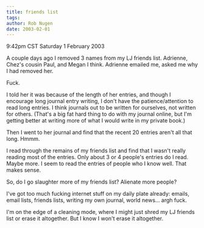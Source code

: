 ```yaml
---
title: friends list
tags: 
author: Rob Nugen
date: 2003-02-01
---
```


<p class=date>9:42pm CST Saturday 1 February 2003</p>

<p>A couple days ago I removed 3 names from my LJ friends list.
Adrienne, Chez's cousin Paul, and Megan I think.  Adrienne emailed me,
asked me why I had removed her.</p>

<p>Fuck.</p>

<p>I told her it was because of the length of her entries, and though
I encourage long journal entry writing, I don't have the
patience/attention to read long entries. I think journals out to be
written for ourselves, not written for others.  (That's a big fat hard
thing to do with my journal online, but I'm getting better at writing
more of what I would write in my private book.)</p>

<p>Then I went to her journal and find that the recent 20 entries
aren't all that long.  Hmmm.</p>

<p>I read through the remains of my friends list and find that I
wasn't really reading most of the entries.  Only about 3 or 4 people's
entries do I read.  Maybe more.  I seem to read the entries of people
who I know well.  That makes sense.</p>

<p>So, do I go slaughter more of my friends list?  Alienate more people?</p>

<p>I've got too much fucking internet stuff on my daily plate already:
emails, email lists, friends lists, writing my own journal, world
news... argh fuck.</p>

<p>I'm on the edge of a cleaning mode, where I might just shred my LJ
friends list or erase it altogether.  But I know I won't erase it
altogether.</p>
